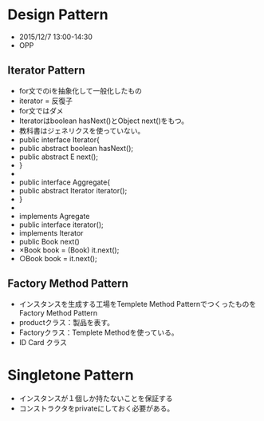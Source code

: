 # Design Pattern 
* 2015/12/7 13:00-14:30
* OPP

## Iterator Pattern
* for文でのiを抽象化して一般化したもの
* iterator = 反復子
* for文ではダメ
* Iteratorはboolean hasNext()とObject next()をもつ。
* 教科書はジェネリクスを使っていない。
* public interface Iterator<E>{
* 	public abstract boolean hasNext();
* 	public abstract E next();
* }
* 
* public interface Aggregate<E>{
*	public abstract Iterator<E> iterator();
* }
*
* implements Agregate<Book>
* public interface<Book> iterator();
* implements Iterator<Book>
* public Book next()
* ×Book book = (Book) it.next();
* ○Book book = it.next();

## Factory Method Pattern
* インスタンスを生成する工場をTemplete Method PatternでつくったものをFactory Method Pattern
* productクラス：製品を表す。
* Factoryクラス：Templete Methodを使っている。
* ID Card クラス

# Singletone Pattern
* インスタンスが１個しか持たないことを保証する
* コンストラクタをprivateにしておく必要がある。

